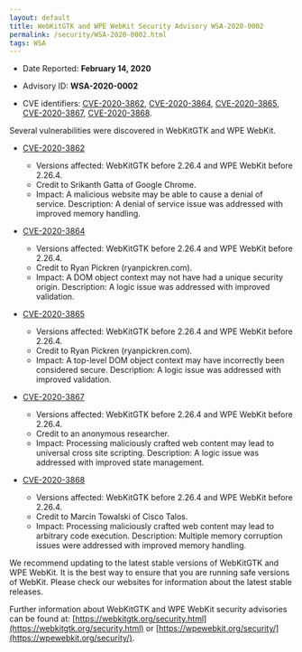 ```yaml
---
layout: default
title: WebKitGTK and WPE WebKit Security Advisory WSA-2020-0002
permalink: /security/WSA-2020-0002.html
tags: WSA
---
```


* Date Reported: **February 14, 2020**

* Advisory ID: **WSA-2020-0002**

* CVE identifiers: [CVE-2020-3862](#CVE-2020-3862), [CVE-2020-3864](#CVE-2020-3864),
  [CVE-2020-3865](#CVE-2020-3865), [CVE-2020-3867](#CVE-2020-3867),
  [CVE-2020-3868](#CVE-2020-3868).


Several vulnerabilities were discovered in WebKitGTK and WPE WebKit.

* <a name="CVE-2020-3862" href="https://cve.mitre.org/cgi-bin/cvename.cgi?name=CVE-2020-3862">CVE-2020-3862</a>
  * Versions affected: WebKitGTK before 2.26.4 and WPE WebKit before
    2.26.4.
  * Credit to Srikanth Gatta of Google Chrome.
  * Impact: A malicious website may be able to cause a denial of
    service. Description: A denial of service issue was addressed with
    improved memory handling.

* <a name="CVE-2020-3864" href="https://cve.mitre.org/cgi-bin/cvename.cgi?name=CVE-2020-3864">CVE-2020-3864</a>
  * Versions affected: WebKitGTK before 2.26.4 and WPE WebKit before
    2.26.4.
  * Credit to Ryan Pickren (ryanpickren.com).
  * Impact: A DOM object context may not have had a unique security
    origin. Description: A logic issue was addressed with improved
    validation.

* <a name="CVE-2020-3865" href="https://cve.mitre.org/cgi-bin/cvename.cgi?name=CVE-2020-3865">CVE-2020-3865</a>
  * Versions affected: WebKitGTK before 2.26.4 and WPE WebKit before
    2.26.4.
  * Credit to Ryan Pickren (ryanpickren.com).
  * Impact: A top-level DOM object context may have incorrectly been
    considered secure. Description: A logic issue was addressed with
    improved validation.

* <a name="CVE-2020-3867" href="https://cve.mitre.org/cgi-bin/cvename.cgi?name=CVE-2020-3867">CVE-2020-3867</a>
  * Versions affected: WebKitGTK before 2.26.4 and WPE WebKit before
    2.26.4.
  * Credit to an anonymous researcher.
  * Impact: Processing maliciously crafted web content may lead to
    universal cross site scripting. Description: A logic issue was
    addressed with improved state management.

* <a name="CVE-2020-3868" href="https://cve.mitre.org/cgi-bin/cvename.cgi?name=CVE-2020-3868">CVE-2020-3868</a>
  * Versions affected: WebKitGTK before 2.26.4 and WPE WebKit before
    2.26.4.
  * Credit to Marcin Towalski of Cisco Talos.
  * Impact: Processing maliciously crafted web content may lead to
    arbitrary code execution. Description: Multiple memory corruption
    issues were addressed with improved memory handling.


We recommend updating to the latest stable versions of WebKitGTK and WPE
WebKit. It is the best way to ensure that you are running safe versions
of WebKit. Please check our websites for information about the latest
stable releases.

Further information about WebKitGTK and WPE WebKit security advisories can be found at:
[https://webkitgtk.org/security.html](https://webkitgtk.org/security.html) or [https://wpewebkit.org/security/](https://wpewebkit.org/security/).

